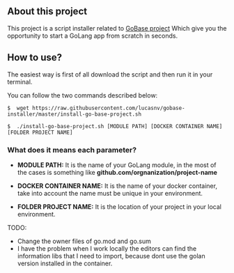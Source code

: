 ## About this project

This project is a script installer related to [GoBase project](https://github.com/lucasnv/gobase) Which give you the opportunity to start a GoLang app from scratch in seconds.

## How to use?

The easiest way is first of all download the script and then run it in your terminal.

You can follow the two commands described below:

```shell
$  wget https://raw.githubusercontent.com/lucasnv/gobase-installer/master/install-go-base-project.sh
```

```shell
$  ./install-go-base-project.sh [MODULE PATH] [DOCKER CONTAINER NAME] [FOLDER PROJECT NAME]
```

### What does it means each parameter?

- **MODULE PATH:** It is the name of your GoLang module, in the most of the cases is something like **github.com/orgnanization/project-name**

- **DOCKER CONTAINER NAME:** It is the name of your docker container, take into account the name must be unique in your environment.

- **FOLDER PROJECT NAME:** It is the location of your project in your local environment.

TODO:

- Change the owner files of go.mod and go.sum
- I have the problem when I work locally the editors can find the information libs that I need to import, because dont use the golan version installed in the container.
